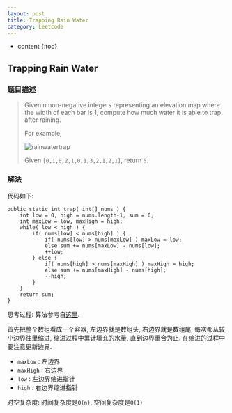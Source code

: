 ```yaml
---
layout: post
title: Trapping Rain Water
category: Leetcode
---
```


* content
{:toc}

## Trapping Rain Water

### 题目描述

> Given n non-negative integers representing an elevation map where the width of each bar is 1, compute how much water it is able to trap after raining.
>
> For example, 
>
> ![rainwatertrap](http://articles.leetcode.com/wp-content/uploads/2012/08/rainwatertrap.png)
>
> Given `[0,1,0,2,1,0,1,3,2,1,2,1]`, return `6`.

### 解法

代码如下:

    public static int trap( int[] nums ) {
        int low = 0, high = nums.length-1, sum = 0;
        int maxLow = low, maxHigh = high;
        while( low < high ) {
            if( nums[low] < nums[high] ) {
                if( nums[low] > nums[maxLow] ) maxLow = low;
                else sum += nums[maxLow] - nums[low];
                ++low;
            } else {
                if( nums[high] > nums[maxHigh] ) maxHigh = high;
                else sum += nums[maxHigh] - nums[high];
                --high;
            }
        }
        return sum;
    }

思考过程: 算法参考自[这里](https://leetcode.com/discuss/16171/sharing-my-simple-c-code-o-n-time-o-1-space).

首先把整个数组看成一个容器, 左边界就是数组头, 右边界就是数组尾, 每次都从较小边界往里缩进, 缩进过程中累计填充的水量, 直到边界重合为止. 在缩进的过程中要注意更新边界.

* `maxLow` : 左边界
* `maxHigh` : 右边界
* `low` : 左边界缩进指针
* `high` : 右边界缩进指针

时空复杂度: 时间复杂度是`O(n)`, 空间复杂度是`O(1)`